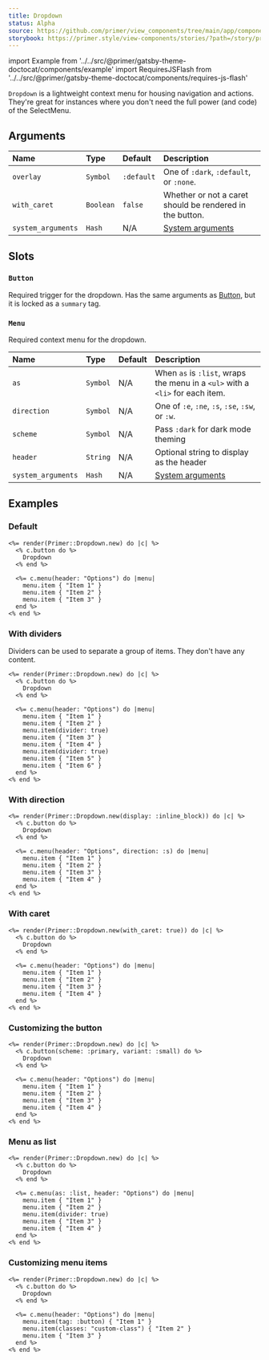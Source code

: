 ```yaml
---
title: Dropdown
status: Alpha
source: https://github.com/primer/view_components/tree/main/app/components/primer/dropdown.rb
storybook: https://primer.style/view-components/stories/?path=/story/primer-dropdown-component
---
```


import Example from '../../src/@primer/gatsby-theme-doctocat/components/example'
import RequiresJSFlash from '../../src/@primer/gatsby-theme-doctocat/components/requires-js-flash'

<RequiresJSFlash />

<!-- Warning: AUTO-GENERATED file, do not edit. Add code comments to your Ruby instead <3 -->

`Dropdown` is a lightweight context menu for housing navigation and actions.
They're great for instances where you don't need the full power (and code) of the SelectMenu.

## Arguments

| Name | Type | Default | Description |
| :- | :- | :- | :- |
| `overlay` | `Symbol` | `:default` | One of `:dark`, `:default`, or `:none`. |
| `with_caret` | `Boolean` | `false` | Whether or not a caret should be rendered in the button. |
| `system_arguments` | `Hash` | N/A | [System arguments](/system-arguments) |

## Slots

### `Button`

Required trigger for the dropdown. Has the same arguments as [Button](/components/button),
but it is locked as a `summary` tag.

### `Menu`

Required context menu for the dropdown.

| Name | Type | Default | Description |
| :- | :- | :- | :- |
| `as` | `Symbol` | N/A | When `as` is `:list`, wraps the menu in a `<ul>` with a `<li>` for each item. |
| `direction` | `Symbol` | N/A | One of `:e`, `:ne`, `:s`, `:se`, `:sw`, or `:w`. |
| `scheme` | `Symbol` | N/A | Pass `:dark` for dark mode theming |
| `header` | `String` | N/A | Optional string to display as the header |
| `system_arguments` | `Hash` | N/A | [System arguments](/system-arguments) |

## Examples

### Default

<Example src="<details data-view-component='' class='dropdown details-overlay details-reset'>  <summary role='button' data-view-component='' class='btn'>            Dropdown      </summary>  <div data-view-component=''>    <details-menu role='menu' data-view-component='' class='dropdown-menu dropdown-menu-se'>    <div class='dropdown-header'>      Options    </div>      <a role='menuitem' data-view-component='' class='dropdown-item'>Item 1</a>      <a role='menuitem' data-view-component='' class='dropdown-item'>Item 2</a>      <a role='menuitem' data-view-component='' class='dropdown-item'>Item 3</a></details-menu></div></details>" />

```erb
<%= render(Primer::Dropdown.new) do |c| %>
  <% c.button do %>
    Dropdown
  <% end %>

  <%= c.menu(header: "Options") do |menu|
    menu.item { "Item 1" }
    menu.item { "Item 2" }
    menu.item { "Item 3" }
  end %>
<% end %>
```

### With dividers

Dividers can be used to separate a group of items. They don't have any content.

<Example src="<details data-view-component='' class='dropdown details-overlay details-reset'>  <summary role='button' data-view-component='' class='btn'>            Dropdown      </summary>  <div data-view-component=''>    <details-menu role='menu' data-view-component='' class='dropdown-menu dropdown-menu-se'>    <div class='dropdown-header'>      Options    </div>      <a role='menuitem' data-view-component='' class='dropdown-item'>Item 1</a>      <a role='menuitem' data-view-component='' class='dropdown-item'>Item 2</a>      <a role='separator' data-view-component='' class='dropdown-divider'></a>      <a role='menuitem' data-view-component='' class='dropdown-item'>Item 3</a>      <a role='menuitem' data-view-component='' class='dropdown-item'>Item 4</a>      <a role='separator' data-view-component='' class='dropdown-divider'></a>      <a role='menuitem' data-view-component='' class='dropdown-item'>Item 5</a>      <a role='menuitem' data-view-component='' class='dropdown-item'>Item 6</a></details-menu></div></details>" />

```erb
<%= render(Primer::Dropdown.new) do |c| %>
  <% c.button do %>
    Dropdown
  <% end %>

  <%= c.menu(header: "Options") do |menu|
    menu.item { "Item 1" }
    menu.item { "Item 2" }
    menu.item(divider: true)
    menu.item { "Item 3" }
    menu.item { "Item 4" }
    menu.item(divider: true)
    menu.item { "Item 5" }
    menu.item { "Item 6" }
  end %>
<% end %>
```

### With direction

<Example src="<details data-view-component='' class='dropdown details-overlay details-reset d-inline-block'>  <summary role='button' data-view-component='' class='btn'>            Dropdown      </summary>  <div data-view-component=''>    <details-menu role='menu' data-view-component='' class='dropdown-menu dropdown-menu-s'>    <div class='dropdown-header'>      Options    </div>      <a role='menuitem' data-view-component='' class='dropdown-item'>Item 1</a>      <a role='menuitem' data-view-component='' class='dropdown-item'>Item 2</a>      <a role='menuitem' data-view-component='' class='dropdown-item'>Item 3</a>      <a role='menuitem' data-view-component='' class='dropdown-item'>Item 4</a></details-menu></div></details>" />

```erb
<%= render(Primer::Dropdown.new(display: :inline_block)) do |c| %>
  <% c.button do %>
    Dropdown
  <% end %>

  <%= c.menu(header: "Options", direction: :s) do |menu|
    menu.item { "Item 1" }
    menu.item { "Item 2" }
    menu.item { "Item 3" }
    menu.item { "Item 4" }
  end %>
<% end %>
```

### With caret

<Example src="<details data-view-component='' class='dropdown details-overlay details-reset'>  <summary role='button' data-view-component='' class='btn'>            Dropdown    <div class='dropdown-caret'></div>  </summary>  <div data-view-component=''>    <details-menu role='menu' data-view-component='' class='dropdown-menu dropdown-menu-se'>    <div class='dropdown-header'>      Options    </div>      <a role='menuitem' data-view-component='' class='dropdown-item'>Item 1</a>      <a role='menuitem' data-view-component='' class='dropdown-item'>Item 2</a>      <a role='menuitem' data-view-component='' class='dropdown-item'>Item 3</a>      <a role='menuitem' data-view-component='' class='dropdown-item'>Item 4</a></details-menu></div></details>" />

```erb
<%= render(Primer::Dropdown.new(with_caret: true)) do |c| %>
  <% c.button do %>
    Dropdown
  <% end %>

  <%= c.menu(header: "Options") do |menu|
    menu.item { "Item 1" }
    menu.item { "Item 2" }
    menu.item { "Item 3" }
    menu.item { "Item 4" }
  end %>
<% end %>
```

### Customizing the button

<Example src="<details data-view-component='' class='dropdown details-overlay details-reset'>  <summary role='button' data-view-component='' class='btn-primary btn-sm btn'>            Dropdown      </summary>  <div data-view-component=''>    <details-menu role='menu' data-view-component='' class='dropdown-menu dropdown-menu-se'>    <div class='dropdown-header'>      Options    </div>      <a role='menuitem' data-view-component='' class='dropdown-item'>Item 1</a>      <a role='menuitem' data-view-component='' class='dropdown-item'>Item 2</a>      <a role='menuitem' data-view-component='' class='dropdown-item'>Item 3</a>      <a role='menuitem' data-view-component='' class='dropdown-item'>Item 4</a></details-menu></div></details>" />

```erb
<%= render(Primer::Dropdown.new) do |c| %>
  <% c.button(scheme: :primary, variant: :small) do %>
    Dropdown
  <% end %>

  <%= c.menu(header: "Options") do |menu|
    menu.item { "Item 1" }
    menu.item { "Item 2" }
    menu.item { "Item 3" }
    menu.item { "Item 4" }
  end %>
<% end %>
```

### Menu as list

<Example src="<details data-view-component='' class='dropdown details-overlay details-reset'>  <summary role='button' data-view-component='' class='btn'>            Dropdown      </summary>  <div data-view-component=''>    <details-menu role='menu' data-view-component='' class='dropdown-menu dropdown-menu-se'>    <div class='dropdown-header'>      Options    </div>    <ul>          <li>            <a role='menuitem' data-view-component='' class='dropdown-item'>Item 1</a>          </li>          <li>            <a role='menuitem' data-view-component='' class='dropdown-item'>Item 2</a>          </li>          <li role='separator' data-view-component='' class='dropdown-divider'></li>          <li>            <a role='menuitem' data-view-component='' class='dropdown-item'>Item 3</a>          </li>          <li>            <a role='menuitem' data-view-component='' class='dropdown-item'>Item 4</a>          </li>    </ul></details-menu></div></details>" />

```erb
<%= render(Primer::Dropdown.new) do |c| %>
  <% c.button do %>
    Dropdown
  <% end %>

  <%= c.menu(as: :list, header: "Options") do |menu|
    menu.item { "Item 1" }
    menu.item { "Item 2" }
    menu.item(divider: true)
    menu.item { "Item 3" }
    menu.item { "Item 4" }
  end %>
<% end %>
```

### Customizing menu items

<Example src="<details data-view-component='' class='dropdown details-overlay details-reset'>  <summary role='button' data-view-component='' class='btn'>            Dropdown      </summary>  <div data-view-component=''>    <details-menu role='menu' data-view-component='' class='dropdown-menu dropdown-menu-se'>    <div class='dropdown-header'>      Options    </div>      <button role='menuitem' type='button' data-view-component='' class='dropdown-item btn-link'>    Item 1  </button>      <a role='menuitem' data-view-component='' class='custom-class dropdown-item'>Item 2</a>      <a role='menuitem' data-view-component='' class='dropdown-item'>Item 3</a></details-menu></div></details>" />

```erb
<%= render(Primer::Dropdown.new) do |c| %>
  <% c.button do %>
    Dropdown
  <% end %>

  <%= c.menu(header: "Options") do |menu|
    menu.item(tag: :button) { "Item 1" }
    menu.item(classes: "custom-class") { "Item 2" }
    menu.item { "Item 3" }
  end %>
<% end %>
```
